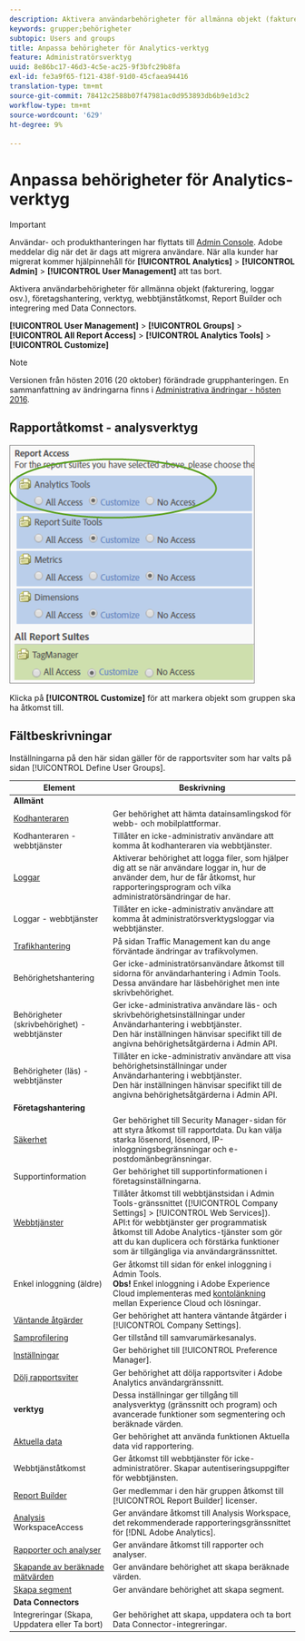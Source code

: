 ```yaml
---
description: Aktivera användarbehörigheter för allmänna objekt (fakturering, loggar osv.), företagshantering, verktyg, webbtjänståtkomst, Report Builder och integrering med Data Connectors.
keywords: grupper;behörigheter
subtopic: Users and groups
title: Anpassa behörigheter för Analytics-verktyg
feature: Administratörsverktyg
uuid: 8e86bc17-46d3-4c5e-ac25-9f3bfc29b8fa
exl-id: fe3a9f65-f121-438f-91d0-45cfaea94416
translation-type: tm+mt
source-git-commit: 78412c2588b07f47981ac0d953893db6b9e1d3c2
workflow-type: tm+mt
source-wordcount: '629'
ht-degree: 9%

---
```


# Anpassa behörigheter för Analytics-verktyg

>[!IMPORTANT]
>
>Användar- och produkthanteringen har flyttats till [Admin Console](https://helpx.adobe.com/se/enterprise/using/admin-console.html). Adobe meddelar dig när det är dags att migrera användare. När alla kunder har migrerat kommer hjälpinnehåll för **[!UICONTROL Analytics]** > **[!UICONTROL Admin]** > **[!UICONTROL User Management]** att tas bort.

Aktivera användarbehörigheter för allmänna objekt (fakturering, loggar osv.), företagshantering, verktyg, webbtjänståtkomst, Report Builder och integrering med Data Connectors.

**[!UICONTROL User Management]** >  **[!UICONTROL Groups]** >  **[!UICONTROL All Report Access]** >  **[!UICONTROL Analytics Tools]** >  **[!UICONTROL Customize]**

>[!NOTE]
>
>Versionen från hösten 2016 (20 oktober) förändrade grupphanteringen. En sammanfattning av ändringarna finns i [Administrativa ändringar - hösten 2016](/help/admin/user-management2/c-user-management/permissions-changes.md).

## Rapportåtkomst - analysverktyg

![](assets/report-access-analytics-tools.png)

Klicka på **[!UICONTROL Customize]** för att markera objekt som gruppen ska ha åtkomst till.

## Fältbeskrivningar

Inställningarna på den här sidan gäller för de rapportsviter som har valts på sidan [!UICONTROL Define User Groups].

| Element | Beskrivning |
|--- |--- |
| **Allmänt** |  |
| [Kodhanteraren](/help/admin/admin/code-manager-admin.md) | Ger behörighet att hämta datainsamlingskod för webb- och mobilplattformar. |
| Kodhanteraren - webbtjänster | Tillåter en icke-administrativ användare att komma åt kodhanteraren via webbtjänster. |
| [Loggar](/help/admin/admin/logs.md) | Aktiverar behörighet att logga filer, som hjälper dig att se när användare loggar in, hur de använder dem, hur de får åtkomst, hur rapporteringsprogram och vilka administratörsändringar de har. |
| Loggar - webbtjänster | Tillåter en icke-administrativ användare att komma åt administratörsverktygsloggar via webbtjänster. |
| [Trafikhantering](/help/admin/c-traffic-management/traffic-management.md) | På sidan Traffic Management kan du ange förväntade ändringar av trafikvolymen. |
| Behörighetshantering | Ger icke-administratörsanvändare åtkomst till sidorna för användarhantering i Admin Tools. Dessa användare har läsbehörighet men inte skrivbehörighet. |
| Behörigheter (skrivbehörighet) - webbtjänster | Ger icke-administrativa användare läs- och skrivbehörighetsinställningar under Användarhantering i webbtjänster.<br>Den här inställningen hänvisar specifikt till de angivna behörighetsåtgärderna i Admin API. |
| Behörigheter (läs) - webbtjänster | Tillåter en icke-administrativ användare att visa behörighetsinställningar under Användarhantering i webbtjänster.<br>Den här inställningen hänvisar specifikt till de angivna behörighetsåtgärderna i Admin API. |
| **Företagshantering** |  |
| [Säkerhet](/help/admin/company/security-manager.md) | Ger behörighet till Security Manager-sidan för att styra åtkomst till rapportdata. Du kan välja starka lösenord, lösenord, IP-inloggningsbegränsningar och e-postdomänbegränsningar. |
| Supportinformation | Ger behörighet till supportinformationen i företagsinställningarna. |
| [Webbtjänster](/help/admin/company/web-services-admin.md) | Tillåter åtkomst till webbtjänstsidan i Admin Tools-gränssnittet ([!UICONTROL Company Settings] > [!UICONTROL Web Services]).<br>API:t för webbtjänster ger programmatisk åtkomst till Adobe Analytics-tjänster som gör att du kan duplicera och förstärka funktioner som är tillgängliga via användargränssnittet. |
| Enkel inloggning (äldre) | Ger åtkomst till sidan för enkel inloggning i Admin Tools.<br>**Obs!** Enkel inloggning i Adobe Experience Cloud implementeras med  [kontolänkning ](https://docs.adobe.com/content/help/sv-SE/core-services/interface/manage-users-and-products/organizations.html) mellan Experience Cloud och lösningar. |
| [Väntande åtgärder](/help/admin/company/pending-actions-admin.md) | Ger behörighet att hantera väntande åtgärder i [!UICONTROL Company Settings]. |
| [Samprofilering](/help/admin/company/co-branding-admin.md) | Ger tillstånd till samvarumärkesanalys. |
| [Inställningar](/help/admin/admin/preferences-manager.md) | Ger behörighet till [!UICONTROL Preference Manager]. |
| [Dölj rapportsviter](/help/admin/company/c-hide-report-suites.md) | Ger behörighet att dölja rapportsviter i Adobe Analytics användargränssnitt. |
| **verktyg** | Dessa inställningar ger tillgång till analysverktyg (gränssnitt och program) och avancerade funktioner som segmentering och beräknade värden. |
| [Aktuella data](https://docs.adobe.com/content/help/en/analytics/analyze/reports-analytics/current-data.html) | Ger behörighet att använda funktionen Aktuella data vid rapportering. |
| Webbtjänståtkomst | Ger åtkomst till webbtjänster för icke-administratörer. Skapar autentiseringsuppgifter för webbtjänsten. |
| [Report Builder](https://docs.adobe.com/content/help/en/analytics/analyze/report-builder/report-builder-setup/t-install-arb.html) | Ger medlemmar i den här gruppen åtkomst till [!UICONTROL Report Builder] licenser. |
| [Analysis ](https://docs.adobe.com/content/help/en/analytics/analyze/analysis-workspace/home.html) WorkspaceAccess | Ger användare åtkomst till Analysis Workspace, det rekommenderade rapporteringsgränssnittet för [!DNL Adobe Analytics]. |
| [Rapporter och analyser](https://docs.adobe.com/content/help/en/analytics/landing/an-key-concepts.html) | Ger användare åtkomst till rapporter och analyser. |
| [Skapande av beräknade mätvärden](https://docs.adobe.com/content/help/en/analytics/components/calculated-metrics/cm-overview.html) | Ger användare behörighet att skapa beräknade värden. |
| [Skapa segment](https://docs.adobe.com/content/help/en/analytics/components/segmentation/seg-home.html) | Ger användare behörighet att skapa segment. |
| **Data Connectors** |  |
| Integreringar (Skapa, Uppdatera eller Ta bort) | Ger behörighet att skapa, uppdatera och ta bort Data Connector-integreringar. |
